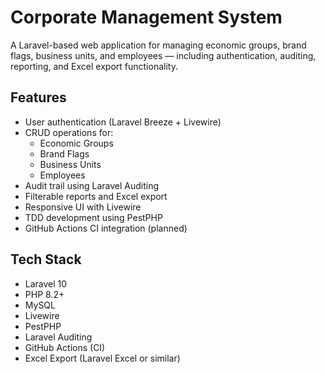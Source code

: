 # Corporate Management System

A Laravel-based web application for managing economic groups, brand flags, business units, and employees — including authentication, auditing, reporting, and Excel export functionality.

## Features

- User authentication (Laravel Breeze + Livewire)
- CRUD operations for:
  - Economic Groups
  - Brand Flags
  - Business Units
  - Employees
- Audit trail using Laravel Auditing
- Filterable reports and Excel export
- Responsive UI with Livewire
- TDD development using PestPHP
- GitHub Actions CI integration (planned)

## Tech Stack

- Laravel 10
- PHP 8.2+
- MySQL
- Livewire
- PestPHP
- Laravel Auditing
- GitHub Actions (CI)
- Excel Export (Laravel Excel or similar)
